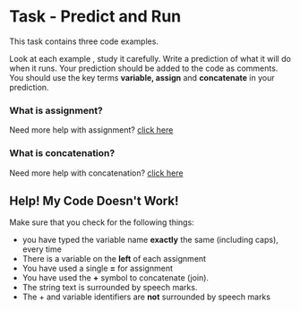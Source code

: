 # Task - Predict and Run

This task contains three code examples.

Look at each example , study it carefully.  Write a prediction of what it will do when it runs.  Your prediction should be added to the code as comments. You should use the key terms **variable, assign** and **concatenate** in your prediction.

### What is assignment?

Need more help with assignment? [click here](https://www.w3schools.com/python/python_variables.asp)

### What is concatenation?

Need more help with concatenation? [click here](https://www.w3schools.com/python/gloss_python_string_concatenation.asp)

## Help! My Code Doesn't Work!

Make sure that you check for the following things:

- you have typed the variable name **exactly** the same (including caps), every time
- There is a variable on the **left** of each assignment
- You have used a single **=** for assignment
- You have used the **+** symbol to concatenate (join).
- The string text is surrounded by speech marks.
- The + and variable identifiers are **not** surrounded by speech marks

  